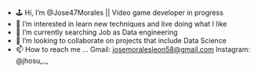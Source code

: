 - 🕹 Hi, I’m @Jose47Morales || Video game developer in progress
- 👀 I’m interested in learn new techniques and live doing what I like
- 🌱 I’m currently searching Job as Data engineering 
- 💞️ I’m looking to collaborate on projects that include Data Science
- 📫 How to reach me ...
  Gmail: josemoralesleon58@gmail.com
  Instagram: @jhosu_._
